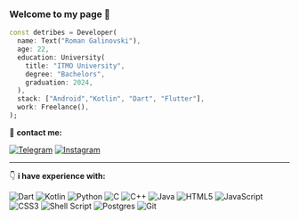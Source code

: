 ### Welcome to my page 👋

```dart
const detribes = Developer(
  name: Text("Roman Galinovski"),
  age: 22,
  education: University(
    title: "ITMO University",
    degree: "Bachelors",
    graduation: 2024,
  ),
  stack: ["Android","Kotlin", "Dart", "Flutter"],
  work: Freelance(),
);
```
 :incoming_envelope: __contact me:__

[![Telegram](https://img.shields.io/badge/Telegram-2CA5E0?style=for-the-badge&logo=telegram&logoColor=white)](https://t.me/Detribes)
[![Instagram](https://img.shields.io/badge/Instagram-%23E4405F.svg?style=for-the-badge&logo=Instagram&logoColor=white)](https://instagram.com/detribes228)

____

:point_down:	__i have experience with:__

![Dart](https://img.shields.io/badge/dart-%2300599C.svg?style=for-the-badge&logo=dart&logoColor=white)
![Kotlin](https://img.shields.io/badge/kotlin-%23ED8B00.svg?style=for-the-badge&logo=kotlin&logoColor=purple)
![Python](https://img.shields.io/badge/python-3670A0?style=for-the-badge&logo=python&logoColor=ffdd54)
![C](https://img.shields.io/badge/c-%2300599C.svg?style=for-the-badge&logo=c&logoColor=white)
![C++](https://img.shields.io/badge/c++-%2300599C.svg?style=for-the-badge&logo=c%2B%2B&logoColor=white)
![Java](https://img.shields.io/badge/java-%23ED8B00.svg?style=for-the-badge&logo=java&logoColor=white)
![HTML5](https://img.shields.io/badge/html5-%23E34F26.svg?style=for-the-badge&logo=html5&logoColor=white)
![JavaScript](https://img.shields.io/badge/javascript-%23323330.svg?style=for-the-badge&logo=javascript&logoColor=%23F7DF1E)
![CSS3](https://img.shields.io/badge/css3-%231572B6.svg?style=for-the-badge&logo=css3&logoColor=white)
![Shell Script](https://img.shields.io/badge/shell_script-%23121011.svg?style=for-the-badge&logo=gnu-bash&logoColor=white)
![Postgres](https://img.shields.io/badge/postgres-%23316192.svg?style=for-the-badge&logo=postgresql&logoColor=white)
![Git](https://img.shields.io/badge/git-%23F05033.svg?style=for-the-badge&logo=git&logoColor=white)
